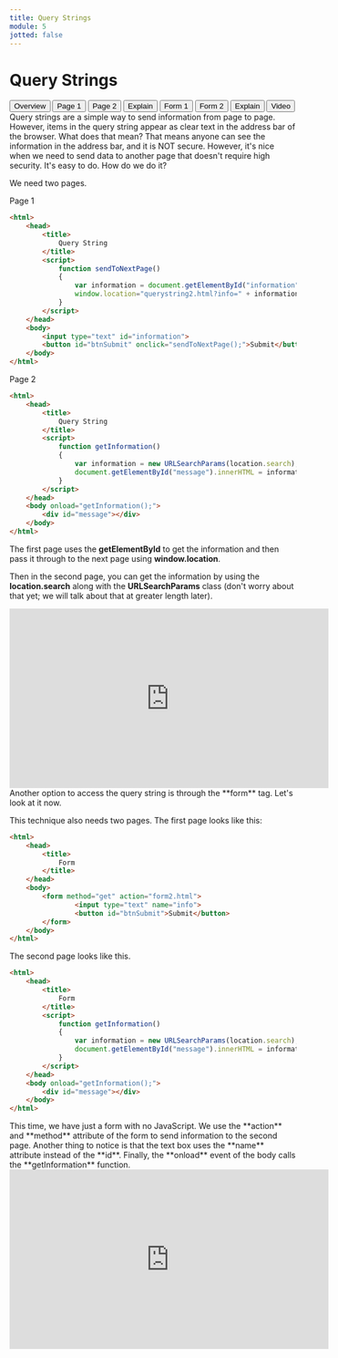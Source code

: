 ```yaml
---
title: Query Strings
module: 5
jotted: false
---
```



# Query Strings
<div class="tab">
  <button class="tablinks active" onclick="openTab(event, 'Overview')">Overview</button>
  <button class="tablinks" onclick="openTab(event, 'page1')">Page 1</button>
  <button class="tablinks" onclick="openTab(event, 'page2')">Page 2</button>
  <button class="tablinks" onclick="openTab(event, 'explain')">Explain</button>
  <button class="tablinks" onclick="openTab(event, 'form1')">Form 1</button>
  <button class="tablinks" onclick="openTab(event, 'form2')">Form 2</button>
  <button class="tablinks" onclick="openTab(event, 'explain2')">Explain </button>
  <button class="tablinks" onclick="openTab(event, 'video')">Video</button>
</div>
<div id="Overview" class="tabcontent" style="display:block">
<div class="tabhtml" markdown="1">
Query strings are a simple way to send information from page to page.  However, items in the query string appear as clear text in the address bar of the browser.  What does that mean?  That means anyone can see the information in the address bar, and it is NOT secure.  However, it's nice when we need to send data to another page that doesn't require high security.  It's easy to do.  How do we do it?

We need two pages.  

</div>
</div>

<div id="page1" class="tabcontent">
<div class="tabhtml" markdown="1">

Page 1

```html
<html>
    <head>
        <title>
            Query String
        </title>
        <script>
            function sendToNextPage()
            {
                var information = document.getElementById("information").value;
                window.location="querystring2.html?info=" + information;
            }
        </script>
    </head>
    <body>
        <input type="text" id="information">
        <button id="btnSubmit" onclick="sendToNextPage();">Submit</button>
    </body>
</html>
```
</div>
</div>

<div id="page2" class="tabcontent">
<div class="tabhtml" markdown="1">
Page 2

```html
<html>
    <head>
        <title>
            Query String
        </title>
        <script>
            function getInformation()
            {
                var information = new URLSearchParams(location.search);
                document.getElementById("message").innerHTML = information.get("info"); 
            }
        </script>
    </head>
    <body onload="getInformation();">
        <div id="message"></div>
    </body>
</html>
```

</div>
</div>

<div id="explain" class="tabcontent">
<div class="tabhtml" markdown="1">

The first page uses the **getElementById** to get the information and then pass it through to the next page using **window.location**.  

Then in the second page, you can get the information by using the **location.search** along with the **URLSearchParams** class (don't worry about that yet; we will talk about that at greater length later).

<div class="embed-responsive embed-responsive-16by9"><iframe width="560" height="315" src="https://www.youtube.com/embed/6bsF1D3i_vY" frameborder="0" allow="accelerometer; autoplay; encrypted-media; gyroscope; picture-in-picture" allowfullscreen></iframe></div>

</div>
</div>

<div id="form1" class="tabcontent">
<div class="tabhtml" markdown="1">
Another option to access the query string is through the **form** tag. Let's look at it now.

This technique also needs two pages.  The first page looks like this:

```html
<html>
    <head>
        <title>
            Form
        </title>
    </head>
    <body>
        <form method="get" action="form2.html">
                <input type="text" name="info">
                <button id="btnSubmit">Submit</button>
        </form>
    </body>
</html>
```

</div>
</div>

<div id="form2" class="tabcontent">
<div class="tabhtml" markdown="1">
The second page looks like this.

```html
<html>
    <head>
        <title>
            Form
        </title>
        <script>
            function getInformation()
            {
                var information = new URLSearchParams(location.search);
                document.getElementById("message").innerHTML = information.get("info"); 
            }
        </script>
    </head>
    <body onload="getInformation();">
        <div id="message"></div>
    </body>
</html>
```

</div>
</div>

<div id="explain2" class="tabcontent">
<div class="tabhtml" markdown="1">
This time, we have just a form with no JavaScript.  We use the **action** and **method** attribute of the form to send information to the second page.  Another thing to notice is that the text box uses the **name** attribute instead of the **id**.  Finally, the **onload** event of the body calls the **getInformation** function.

</div>
</div>

<div id="video" class="tabcontent">
<div class="tabhtml" markdown="1">

<div class="embed-responsive embed-responsive-16by9"><iframe width="560" height="315" src="https://www.youtube.com/embed/Z2O1wLnNC-0" frameborder="0" allow="accelerometer; autoplay; encrypted-media; gyroscope; picture-in-picture" allowfullscreen></iframe></div>


</div>
</div>


